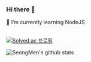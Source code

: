 ### Hi there 👋 
🌱 I’m currently learning NodeJS
<br><br>

[![Solved.ac 프로필](http://mazassumnida.wtf/api/v2/generate_badge?boj=jsm2548)](https://solved.ac/jsm2548)
<br>

![SeongMen's github stats](https://github-readme-stats.vercel.app/api?username=sungmen&show_icons=true&theme=radical)


<!--
**sungmen/sungmen** is a ✨ _special_ ✨ repository because its `README.md` (this file) appears on your GitHub profile.

Here are some ideas to get you started:

- 🔭 I’m currently working on ...
- 🌱 I’m currently learning ...
- 👯 I’m looking to collaborate on ...
- 🤔 I’m looking for help with ...
- 💬 Ask me about ...
- 📫 How to reach me: ...
- 😄 Pronouns: ...
- ⚡ Fun fact: ...
-->
